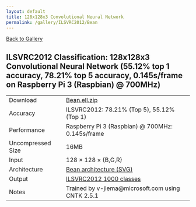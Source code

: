 ```yaml
---
layout: default
title: 128x128x3 Convolutional Neural Network
permalink: /gallery/ILSVRC2012/Bean
---
```


[Back to Gallery](/ELL/gallery)

## ILSVRC2012 Classification: 128x128x3 Convolutional Neural Network (55.12% top 1 accuracy, 78.21% top 5 accuracy, 0.145s/frame on Raspberry Pi 3 (Raspbian) @ 700MHz)

<table class="table table-striped table-bordered">
    <tr>
        <td> Download </td>
        <td colspan="3"> <a href="https://github.com/Microsoft/ELL-models/raw/master/models/ILSVRC2012/Bean/Bean.ell.zip">Bean.ell.zip</a></td>
    </tr>
    <tr>
        <td> Accuracy </td>
        <td colspan="3"> ILSVRC2012: 78.21% (Top 5), 55.12% (Top 1) </td>
    </tr>
    <tr>
        <td> Performance </td>
        <td colspan="3"> Raspberry Pi 3 (Raspbian) @ 700MHz: 0.145s/frame </td>
    </tr>
    <tr>
        <td> Uncompressed Size </td>
        <td colspan="3"> 16MB </td>
    </tr>
    <tr>
        <td> Input </td>
        <td colspan="3"> 128 &times; 128 &times; {B,G,R} </td>
    </tr>
    <tr>
        <td> Architecture </td>
        <td>
            <a href="https://github.com/Microsoft/ELL-models/raw/master/models/ILSVRC2012/Bean/Bean.cntk.svg?sanitize=true" target="_blank">Bean architecture (SVG)</a>
        </td>
    </tr>
    <tr>
        <td> Output </td>
        <td colspan="3"> <a href="https://github.com/Microsoft/ELL-models/raw/master/models/ILSVRC2012/categories.txt">ILSVRC2012 1000 classes</a> </td>
    </tr>
    <tr>
        <td> Notes </td>
        <td colspan="3"> Trained by v-jlema@microsoft.com using CNTK 2.5.1 </td>
    </tr>
</table>

